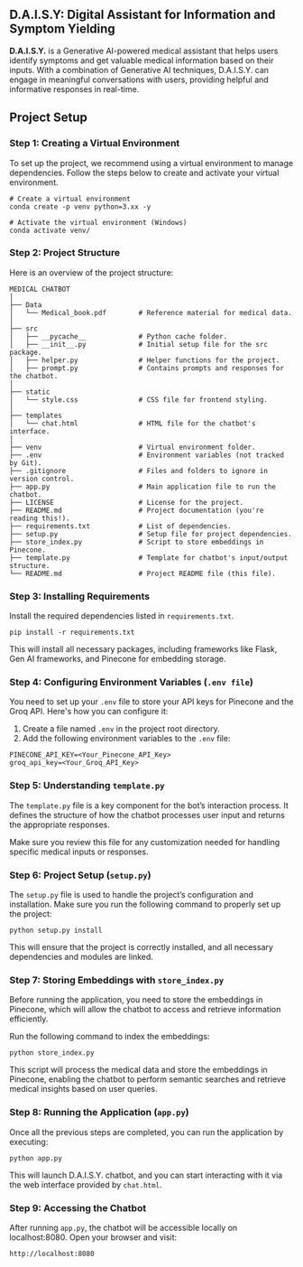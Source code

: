 ## D.A.I.S.Y: Digital Assistant for Information and Symptom Yielding
**D.A.I.S.Y.** is a Generative AI-powered medical assistant that helps users identify symptoms and get valuable medical information based on their inputs. With a combination of Generative AI techniques, D.A.I.S.Y. can engage in meaningful conversations with users, providing helpful and informative responses in real-time.

## Project Setup
### Step 1: Creating a Virtual Environment
To set up the project, we recommend using a virtual environment to manage dependencies. Follow the steps below to create and activate your virtual environment.
```
# Create a virtual environment
conda create -p venv python=3.xx -y

# Activate the virtual environment (Windows)
conda activate venv/
```
### Step 2: Project Structure
Here is an overview of the project structure:
```
MEDICAL CHATBOT
│
├── Data
│   └── Medical_book.pdf        # Reference material for medical data.
│
├── src
│   ├── __pycache__             # Python cache folder.
│   ├── __init__.py             # Initial setup file for the src package.
│   ├── helper.py               # Helper functions for the project.
│   ├── prompt.py               # Contains prompts and responses for the chatbot.
│
├── static
│   └── style.css               # CSS file for frontend styling.
│
├── templates
│   └── chat.html               # HTML file for the chatbot's interface.
│
├── venv                        # Virtual environment folder.
├── .env                        # Environment variables (not tracked by Git).
├── .gitignore                  # Files and folders to ignore in version control.
├── app.py                      # Main application file to run the chatbot.
├── LICENSE                     # License for the project.
├── README.md                   # Project documentation (you're reading this!).
├── requirements.txt            # List of dependencies.
├── setup.py                    # Setup file for project dependencies.
├── store_index.py              # Script to store embeddings in Pinecone.
├── template.py                 # Template for chatbot's input/output structure.
└── README.md                   # Project README file (this file).
```
### Step 3: Installing Requirements
Install the required dependencies listed in `requirements.txt`.
```
pip install -r requirements.txt
```
This will install all necessary packages, including frameworks like Flask, Gen AI frameworks, and Pinecone for embedding storage.
### Step 4: Configuring Environment Variables (`.env file`)
You need to set up your `.env` file to store your API keys for Pinecone and the Groq API. Here's how you can configure it:
1. Create a file named `.env` in the project root directory.
2. Add the following environment variables to the `.env` file:
```
PINECONE_API_KEY=<Your_Pinecone_API_Key>
groq_api_key=<Your_Groq_API_Key>
```
###  Step 5: Understanding `template.py`
The `template.py` file is a key component for the bot’s interaction process. It defines the structure of how the chatbot processes user input and returns the appropriate responses.

Make sure you review this file for any customization needed for handling specific medical inputs or responses.
### Step 6: Project Setup (`setup.py`)
The `setup.py` file is used to handle the project’s configuration and installation. Make sure you run the following command to properly set up the project:
```
python setup.py install
```
This will ensure that the project is correctly installed, and all necessary dependencies and modules are linked.
### Step 7: Storing Embeddings with `store_index.py`
Before running the application, you need to store the embeddings in Pinecone, which will allow the chatbot to access and retrieve information efficiently.

Run the following command to index the embeddings:
```
python store_index.py
```
This script will process the medical data and store the embeddings in Pinecone, enabling the chatbot to perform semantic searches and retrieve medical insights based on user queries.
### Step 8: Running the Application (`app.py`)
Once all the previous steps are completed, you can run the application by executing:
```
python app.py
```
This will launch D.A.I.S.Y. chatbot, and you can start interacting with it via the web interface provided by `chat.html`.
### Step 9: Accessing the Chatbot
After running `app.py`, the chatbot will be accessible locally on localhost:8080. Open your browser and visit:
```
http://localhost:8080

```
